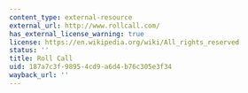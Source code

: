 ```yaml
---
content_type: external-resource
external_url: http://www.rollcall.com/
has_external_license_warning: true
license: https://en.wikipedia.org/wiki/All_rights_reserved
status: ''
title: Roll Call
uid: 187a7c3f-9895-4cd9-a6d4-b76c305e3f34
wayback_url: ''
---
```

